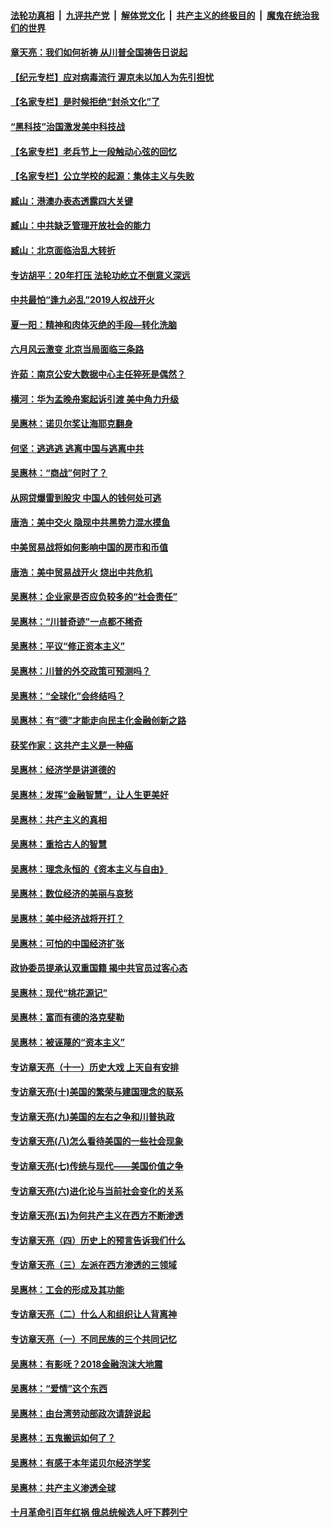 ####  [法轮功真相](../../../../basic/blob/master/README.md?t=04211501) &nbsp;|&nbsp; [九评共产党](../../../../9ping.md/blob/master/README.md?t=04211501) &nbsp;|&nbsp; [解体党文化](../../../../jtdwh.md/blob/master/README.md?t=04211501)  &nbsp;|&nbsp; [共产主义的终极目的](../../../../gczydzjmd.md/blob/master/README.md?t=04211501) &nbsp;|&nbsp; [魔鬼在统治我们的世界](../../../../mgztzwmdsj.md/blob/master/README.md?t=04211501) 

#### [章天亮：我们如何祈祷 从川普全国祷告日说起](../pages/nsc423/n11944627.md?t=04211501) 

#### [【纪元专栏】应对病毒流行 渥京未以加人为先引担忧](../pages/nsc423/n11875714.md?t=04211501) 

#### [【名家专栏】是时候拒绝“封杀文化”了](../pages/nsc423/n11814093.md?t=04211501) 

#### [“黑科技”治国激发美中科技战](../pages/nsc423/n11638056.md?t=04211501) 

#### [【名家专栏】老兵节上一段触动心弦的回忆](../pages/nsc423/n11646016.md?t=04211501) 

#### [【名家专栏】公立学校的起源：集体主义与失败](../pages/nsc423/n11601833.md?t=04211501) 

#### [臧山：港澳办表态透露四大关键](../pages/nsc423/n11421628.md?t=04211501) 

#### [臧山：中共缺乏管理开放社会的能力](../pages/nsc423/n11407457.md?t=04211501) 

#### [臧山：北京面临治乱大转折](../pages/nsc423/n11406895.md?t=04211501) 

#### [专访胡平：20年打压 法轮功屹立不倒意义深远](../pages/nsc423/n11398800.md?t=04211501) 

#### [中共最怕“逢九必乱”2019人权战开火](../pages/nsc423/n11385248.md?t=04211501) 

#### [夏一阳：精神和肉体灭绝的手段—转化洗脑](../pages/nsc423/n11368250.md?t=04211501) 

#### [六月风云激变 北京当局面临三条路](../pages/nsc423/n11313668.md?t=04211501) 

#### [许茹：南京公安大数据中心主任猝死是偶然？](../pages/nsc423/n11064744.md?t=04211501) 

#### [横河：华为孟晚舟案起诉引渡 美中角力升级](../pages/nsc423/n11027230.md?t=04211501) 

#### [吴惠林：诺贝尔奖让海耶克翻身](../pages/nsc423/n10890049.md?t=04211501) 

#### [何坚：逃逃逃 逃离中国与逃离中共](../pages/nsc423/n10592891.md?t=04211501) 

#### [吴惠林：“商战”何时了？](../pages/nsc423/n10573558.md?t=04211501) 

#### [从网贷爆雷到股灾 中国人的钱何处可逃](../pages/nsc423/n10572800.md?t=04211501) 

#### [唐浩：美中交火 隐现中共黑势力混水摸鱼](../pages/nsc423/n10544040.md?t=04211501) 

#### [中美贸易战将如何影响中国的房市和币值](../pages/nsc423/n10543697.md?t=04211501) 

#### [唐浩：美中贸易战开火 烧出中共危机](../pages/nsc423/n10540126.md?t=04211501) 

#### [吴惠林：企业家是否应负较多的“社会责任”](../pages/nsc423/n10535022.md?t=04211501) 

#### [吴惠林：“川普奇迹”一点都不稀奇](../pages/nsc423/n10512808.md?t=04211501) 

#### [吴惠林：平议“修正资本主义”](../pages/nsc423/n10495724.md?t=04211501) 

#### [吴惠林：川普的外交政策可预测吗？](../pages/nsc423/n10462387.md?t=04211501) 

#### [吴惠林：“全球化”会终结吗？](../pages/nsc423/n10452838.md?t=04211501) 

#### [吴惠林：有“德”才能走向民主化金融创新之路](../pages/nsc423/n10432292.md?t=04211501) 

#### [获奖作家：这共产主义是一种癌](../pages/nsc423/n10431541.md?t=04211501) 

#### [吴惠林：经济学是讲道德的](../pages/nsc423/n10398014.md?t=04211501) 

#### [吴惠林：发挥“金融智慧”，让人生更美好](../pages/nsc423/n10375019.md?t=04211501) 

#### [吴惠林：共产主义的真相](../pages/nsc423/n10351394.md?t=04211501) 

#### [吴惠林：重拾古人的智慧](../pages/nsc423/n10337691.md?t=04211501) 

#### [吴惠林：理念永恒的《资本主义与自由》](../pages/nsc423/n10316274.md?t=04211501) 

#### [吴惠林：数位经济的美丽与哀愁](../pages/nsc423/n10292946.md?t=04211501) 

#### [吴惠林：美中经济战将开打？](../pages/nsc423/n10258825.md?t=04211501) 

#### [吴惠林：可怕的中国经济扩张](../pages/nsc423/n10219147.md?t=04211501) 

#### [政协委员提承认双重国籍 揭中共官员过客心态](../pages/nsc423/n10208809.md?t=04211501) 

#### [吴惠林：现代“桃花源记”](../pages/nsc423/n10185234.md?t=04211501) 

#### [吴惠林：富而有德的洛克斐勒](../pages/nsc423/n10142264.md?t=04211501) 

#### [吴惠林：被诬蔑的“资本主义”](../pages/nsc423/n10124816.md?t=04211501) 

#### [专访章天亮（十一）历史大戏 上天自有安排](../pages/nsc423/n10094905.md?t=04211501) 

#### [专访章天亮(十)美国的繁荣与建国理念的联系](../pages/nsc423/n10094899.md?t=04211501) 

#### [专访章天亮(九)美国的左右之争和川普执政](../pages/nsc423/n10094889.md?t=04211501) 

#### [专访章天亮(八)怎么看待美国的一些社会现象](../pages/nsc423/n10094857.md?t=04211501) 

#### [专访章天亮(七)传统与现代——美国价值之争](../pages/nsc423/n10093140.md?t=04211501) 

#### [专访章天亮(六)进化论与当前社会变化的关系](../pages/nsc423/n10092036.md?t=04211501) 

#### [专访章天亮(五)为何共产主义在西方不断渗透](../pages/nsc423/n10083620.md?t=04211501) 

#### [专访章天亮（四）历史上的预言告诉我们什么](../pages/nsc423/n10083606.md?t=04211501) 

#### [专访章天亮（三）左派在西方渗透的三领域](../pages/nsc423/n10081115.md?t=04211501) 

#### [吴惠林：工会的形成及其功能](../pages/nsc423/n10080633.md?t=04211501) 

#### [专访章天亮（二）什么人和组织让人背离神](../pages/nsc423/n10076637.md?t=04211501) 

#### [专访章天亮（一）不同民族的三个共同记忆](../pages/nsc423/n10074188.md?t=04211501) 

#### [吴惠林：有影呒？2018金融泡沫大地震](../pages/nsc423/n10040534.md?t=04211501) 

#### [吴惠林：“爱情”这个东西](../pages/nsc423/n10019423.md?t=04211501) 

#### [吴惠林：由台湾劳动部政次请辞说起](../pages/nsc423/n9979679.md?t=04211501) 

#### [吴惠林：五鬼搬运如何了？](../pages/nsc423/n9925338.md?t=04211501) 

#### [吴惠林：有感于本年诺贝尔经济学奖](../pages/nsc423/n9871883.md?t=04211501) 

#### [吴惠林：共产主义渗透全球](../pages/nsc423/n9812748.md?t=04211501) 

#### [十月革命引百年红祸 俄总统候选人吁下葬列宁](../pages/nsc423/n9810182.md?t=04211501) 

